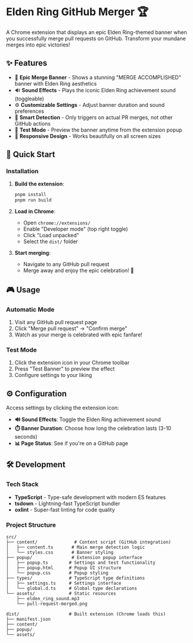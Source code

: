 # Elden Ring GitHub Merger 🏆

A Chrome extension that displays an epic Elden Ring-themed banner when you successfully merge pull requests on GitHub. Transform your mundane merges into epic victories!

## ✨ Features

- 🎉 **Epic Merge Banner** - Shows a stunning "MERGE ACCOMPLISHED" banner with Elden Ring aesthetics
- 🔊 **Sound Effects** - Plays the iconic Elden Ring achievement sound (toggleable)
- ⚙️ **Customizable Settings** - Adjust banner duration and sound preferences
- 🎯 **Smart Detection** - Only triggers on actual PR merges, not other GitHub actions
- 🧪 **Test Mode** - Preview the banner anytime from the extension popup
- 🎨 **Responsive Design** - Works beautifully on all screen sizes

## 🚀 Quick Start

### Installation

1. **Build the extension**:

   ```bash
   pnpm install
   pnpm run build
   ```

2. **Load in Chrome**:
   - Open `chrome://extensions/`
   - Enable "Developer mode" (top right toggle)
   - Click "Load unpacked"
   - Select the `dist/` folder

3. **Start merging**:
   - Navigate to any GitHub pull request
   - Merge away and enjoy the epic celebration! 🎉

## 🎮 Usage

### Automatic Mode

1. Visit any GitHub pull request page
2. Click "Merge pull request" → "Confirm merge"
3. Watch as your merge is celebrated with epic fanfare!

### Test Mode

1. Click the extension icon in your Chrome toolbar
2. Press "Test Banner" to preview the effect
3. Configure settings to your liking

## ⚙️ Configuration

Access settings by clicking the extension icon:

- **🔊 Sound Effects**: Toggle the Elden Ring achievement sound
- **⏱️ Banner Duration**: Choose how long the celebration lasts (3-10 seconds)
- **📊 Page Status**: See if you're on a GitHub page

## 🛠️ Development

### Tech Stack

- **TypeScript** - Type-safe development with modern ES features
- **tsdown** - Lightning-fast TypeScript bundler
- **oxlint** - Super-fast linting for code quality

### Project Structure

```
src/
├── content/              # Content script (GitHub integration)
│   ├── content.ts       # Main merge detection logic
│   └── styles.css       # Banner styling
├── popup/               # Extension popup interface
│   ├── popup.ts        # Settings and test functionality
│   ├── popup.html      # Popup UI structure
│   └── popup.css       # Popup styling
├── types/              # TypeScript type definitions
│   ├── settings.ts     # Settings interface
│   └── global.d.ts     # Global type declarations
└── assets/             # Static resources
    ├── elden_ring_sound.mp3
    └── pull-request-merged.png

dist/                   # Built extension (Chrome loads this)
├── manifest.json
├── content/
├── popup/
└── assets/
```
